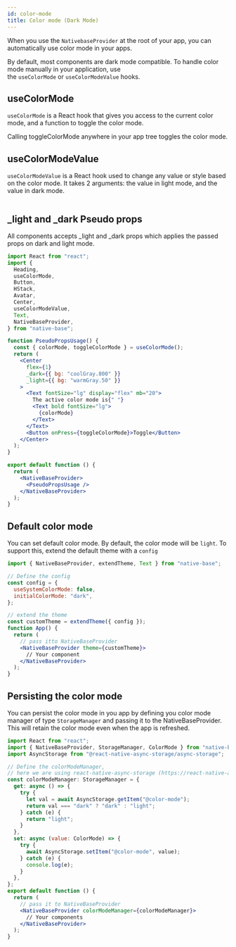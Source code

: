 ```yaml
---
id: color-mode
title: Color mode (Dark Mode)
---
```


When you use the `NativebaseProvider` at the root of your app, you can automatically use color mode in your apps.

By default, most components are dark mode compatible. To handle color mode manually in your application, use the `useColorMode` or `useColorModeValue` hooks.

## useColorMode

`useColorMode` is a React hook that gives you access to the current color mode, and a function to toggle the color mode.

Calling toggleColorMode anywhere in your app tree toggles the color mode.

## useColorModeValue

`useColorModeValue` is a React hook used to change any value or style based on the color mode. It takes 2 arguments: the value in light mode, and the value in dark mode.

```ComponentSnackPlayer path=hooks,useColorModeValue,Basic.tsx

```

## _light and _dark Pseudo props

All components accepts _light and _dark props which applies the passed props on dark and light mode.

```jsx isLive=true
import React from "react";
import {
  Heading,
  useColorMode,
  Button,
  HStack,
  Avatar,
  Center,
  useColorModeValue,
  Text,
  NativeBaseProvider,
} from "native-base";

function PseudoPropsUsage() {
  const { colorMode, toggleColorMode } = useColorMode();
  return (
    <Center
      flex={1}
      _dark={{ bg: "coolGray.800" }}
      _light={{ bg: "warmGray.50" }}
    >
      <Text fontSize="lg" display="flex" mb="20">
        The active color mode is{" "}
        <Text bold fontSize="lg">
          {colorMode}
        </Text>
      </Text>
      <Button onPress={toggleColorMode}>Toggle</Button>
    </Center>
  );
}

export default function () {
  return (
    <NativeBaseProvider>
      <PseudoPropsUsage />
    </NativeBaseProvider>
  );
}
```

## Default color mode

You can set default color mode. By default, the color mode will be `light`. To support this, extend the default theme with a `config`

```jsx
import { NativeBaseProvider, extendTheme, Text } from "native-base";

// Define the config
const config = {
  useSystemColorMode: false,
  initialColorMode: "dark",
};

// extend the theme
const customTheme = extendTheme({ config });
function App() {
  return (
    // pass itto NativeBaseProvider
    <NativeBaseProvider theme={customTheme}>
      // Your component
    </NativeBaseProvider>
  );
}
```

## Persisting the color mode

You can persist the color mode in you app by defining you color mode manager of type `StorageManager` and passing it to the NativeBaseProvider. This will retain the color mode even when the app is refreshed.

```jsx
import React from "react";
import { NativeBaseProvider, StorageManager, ColorMode } from "native-base";
import AsyncStorage from "@react-native-async-storage/async-storage";

// Define the colorModeManager,
// here we are using react-native-async-storage (https://react-native-async-storage.github.io/async-storage/)
const colorModeManager: StorageManager = {
  get: async () => {
    try {
      let val = await AsyncStorage.getItem("@color-mode");
      return val === "dark" ? "dark" : "light";
    } catch (e) {
      return "light";
    }
  },
  set: async (value: ColorMode) => {
    try {
      await AsyncStorage.setItem("@color-mode", value);
    } catch (e) {
      console.log(e);
    }
  },
};
export default function () {
  return (
    // pass it to NativeBaseProvider
    <NativeBaseProvider colorModeManager={colorModeManager}>
      // Your components
    </NativeBaseProvider>
  );
}
```
